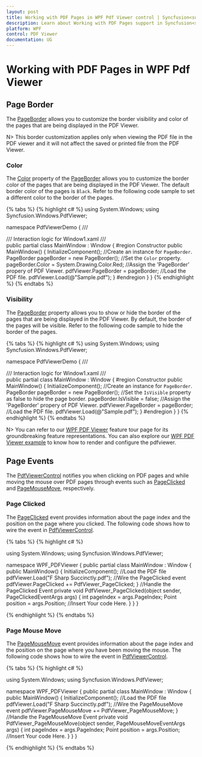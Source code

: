 ```yaml
---
layout: post
title: Working with PDF Pages in WPF Pdf Viewer control | Syncfusion<sup>&reg;</sup>;
description: Learn about Working with PDF Pages support in Syncfusion<sup>&reg;</sup>; Essential Studio&reg; WPF Pdf Viewer control, its elements and more.
platform: WPF
control: PDF Viewer
documentation: UG
---
```


# Working with PDF Pages in WPF Pdf Viewer

## Page Border

The [PageBorder](https://help.syncfusion.com/cr/wpf/Syncfusion.Windows.PdfViewer.PageBorder.html) allows you to customize the border visibility and color of the pages that are being displayed in the PDF Viewer.

N> This border customization applies only when viewing the PDF file in the PDF viewer and it will not affect the saved or printed file from the PDF Viewer.

### Color

The [Color](https://help.syncfusion.com/cr/wpf/Syncfusion.Windows.PdfViewer.PageBorder.html#Syncfusion_Windows_PdfViewer_PageBorder_Color) property of the [PageBorder](https://help.syncfusion.com/cr/wpf/Syncfusion.Windows.PdfViewer.PdfViewerControl.html#Syncfusion_Windows_PdfViewer_PdfViewerControl_PageBorder) allows you to customize the border color of the pages that are being displayed in the PDF Viewer. The default border color of the pages is `Black`. Refer to the following code sample to set a different color to the border of the pages.

{% tabs %}
{% highlight c# %}
using System.Windows;
using Syncfusion.Windows.PdfViewer;

namespace PdfViewerDemo
{
    /// <summary>
    /// Interaction logic for Window1.xaml
    /// </summary>
    public partial class MainWindow : Window
    {
        #region Constructor
        public MainWindow()
        {
            InitializeComponent();
            //Create an instance for `PageBorder`.
            PageBorder pageBorder = new PageBorder();
            //Set the `Color` property.
            pageBorder.Color = System.Drawing.Color.Red;
            //Assign the 'PageBorder' propery of PDF Viewer.
            pdfViewer.PageBorder = pageBorder;
            //Load the PDF file.
            pdfViewer.Load(@"Sample.pdf");
        }
        #endregion
    }
}
{% endhighlight %}
{% endtabs %}

### Visibility

The [PageBorder](https://help.syncfusion.com/cr/wpf/Syncfusion.Windows.PdfViewer.PdfViewerControl.html#Syncfusion_Windows_PdfViewer_PdfViewerControl_PageBorder) property allows you to show or hide the border of the pages that are being displayed in the PDF Viewer. By default, the border of the pages will be visible. Refer to the following code sample to hide the border of the pages.

{% tabs %}
{% highlight c# %}
using System.Windows;
using Syncfusion.Windows.PdfViewer;

namespace PdfViewerDemo
{
    /// <summary>
    /// Interaction logic for Window1.xaml
    /// </summary>
    public partial class MainWindow : Window
    {
        #region Constructor
        public MainWindow()
        {
            InitializeComponent();
            //Create an instance for `PageBorder`.
            PageBorder pageBorder = new PageBorder();
            //Set the `IsVisible` property as false to hide the page border.
            pageBorder.IsVisible = false;
            //Assign the 'PageBorder' propery of PDF Viewer.
            pdfViewer.PageBorder = pageBorder;
            //Load the PDF file.
            pdfViewer.Load(@"Sample.pdf");
        }
        #endregion
    }
}
{% endhighlight %}
{% endtabs %}


N> You can refer to our [WPF PDF Viewer](https://www.syncfusion.com/wpf-controls/pdf-viewer) feature tour page for its groundbreaking feature representations. You can also explore our [WPF PDF Viewer example](https://github.com/syncfusion/wpf-demos) to know how to render and configure the pdfviewer.

## Page Events
The [PdfViewerControl](https://help.syncfusion.com/cr/wpf/Syncfusion.Windows.PdfViewer.PdfViewerControl.html) notifies you when clicking on PDF pages and while moving the mouse over PDF pages through events such as [PageClicked](https://help.syncfusion.com/cr/wpf/Syncfusion.Windows.PdfViewer.PdfViewerControl.html#Syncfusion_Windows_PdfViewer_PdfViewerControl_PageClicked) and [PageMouseMove](https://help.syncfusion.com/cr/wpf/Syncfusion.Windows.PdfViewer.PdfViewerControl.html#Syncfusion_Windows_PdfViewer_PdfViewerControl_PageMouseMove), respectively.

### Page Clicked
The [PageClicked](https://help.syncfusion.com/cr/wpf/Syncfusion.Windows.PdfViewer.PdfViewerControl.html#Syncfusion_Windows_PdfViewer_PdfViewerControl_PageClicked) event provides information about the page index and the position on the page where you clicked. The following code shows how to wire the event in [PdfViewerControl](https://help.syncfusion.com/cr/wpf/Syncfusion.Windows.PdfViewer.PdfViewerControl.html).

{% tabs %}
{% highlight c# %}

using System.Windows;
using Syncfusion.Windows.PdfViewer;

namespace WPF_PDFViewer
{
    public partial class MainWindow : Window
    {
        public MainWindow()
        {
            InitializeComponent();
            //Load the PDF file
            pdfViewer.Load("F Sharp Succinctly.pdf");
            //Wire the PageClicked event
            pdfViewer.PageClicked += PdfViewer_PageClicked;
        }
        //Handle the PageClicked Event
        private void PdfViewer_PageClicked(object sender, PageClickedEventArgs args)
        {
            int pageIndex = args.PageIndex;
            Point position = args.Position;
            //Insert Your code Here.
        }
    }
}

{% endhighlight %}
{% endtabs %}

### Page Mouse Move
The [PageMouseMove](https://help.syncfusion.com/cr/wpf/Syncfusion.Windows.PdfViewer.PdfViewerControl.html#Syncfusion_Windows_PdfViewer_PdfViewerControl_PageMouseMove) event provides information about the page index and the position on the page where you have been moving the mouse. The following code shows how to wire the event in [PdfViewerControl](https://help.syncfusion.com/cr/wpf/Syncfusion.Windows.PdfViewer.PdfViewerControl.html).

{% tabs %}
{% highlight c# %}

using System.Windows;
using Syncfusion.Windows.PdfViewer;

namespace WPF_PDFViewer
{
    public partial class MainWindow : Window
    {
        public MainWindow()
        {
            InitializeComponent();
            //Load the PDF file
            pdfViewer.Load("F Sharp Succinctly.pdf");
            //Wire the PageMouseMove event
            pdfViewer.PageMouseMove += PdfViewer_PageMouseMove;
        }
        //Handle the PageMouseMove Event
        private void PdfViewer_PageMouseMove(object sender, PageMouseMoveEventArgs args)
        {
            int pageIndex = args.PageIndex;
            Point position = args.Position;
            //Insert Your code Here.
        }
    }
}

{% endhighlight %}
{% endtabs %}
